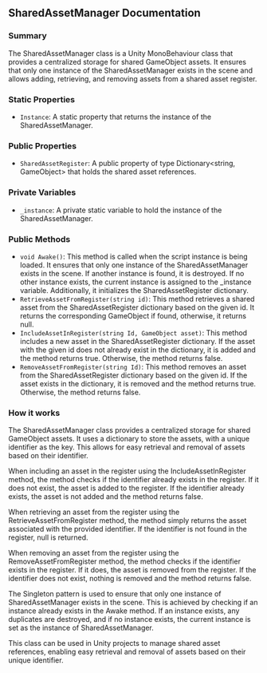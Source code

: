 ## SharedAssetManager Documentation

### Summary
The SharedAssetManager class is a Unity MonoBehaviour class that provides a centralized storage for shared GameObject assets. It ensures that only one instance of the SharedAssetManager exists in the scene and allows adding, retrieving, and removing assets from a shared asset register.

### Static Properties
- `Instance`: A static property that returns the instance of the SharedAssetManager.

### Public Properties
- `SharedAssetRegister`: A public property of type Dictionary<string, GameObject> that holds the shared asset references.

### Private Variables
- `_instance`: A private static variable to hold the instance of the SharedAssetManager.

### Public Methods
- `void Awake()`: This method is called when the script instance is being loaded. It ensures that only one instance of the SharedAssetManager exists in the scene. If another instance is found, it is destroyed. If no other instance exists, the current instance is assigned to the _instance variable. Additionally, it initializes the SharedAssetRegister dictionary.
- `RetrieveAssetFromRegister(string id)`: This method retrieves a shared asset from the SharedAssetRegister dictionary based on the given id. It returns the corresponding GameObject if found, otherwise, it returns null.
- `IncludeAssetInRegister(string Id, GameObject asset)`: This method includes a new asset in the SharedAssetRegister dictionary. If the asset with the given id does not already exist in the dictionary, it is added and the method returns true. Otherwise, the method returns false.
- `RemoveAssetFromRegister(string Id)`: This method removes an asset from the SharedAssetRegister dictionary based on the given id. If the asset exists in the dictionary, it is removed and the method returns true. Otherwise, the method returns false.


### How it works
The SharedAssetManager class provides a centralized storage for shared GameObject assets. It uses a dictionary to store the assets, with a unique identifier as the key. This allows for easy retrieval and removal of assets based on their identifier.

When including an asset in the register using the IncludeAssetInRegister method, the method checks if the identifier already exists in the register. If it does not exist, the asset is added to the register. If the identifier already exists, the asset is not added and the method returns false.

When retrieving an asset from the register using the RetrieveAssetFromRegister method, the method simply returns the asset associated with the provided identifier. If the identifier is not found in the register, null is returned.

When removing an asset from the register using the RemoveAssetFromRegister method, the method checks if the identifier exists in the register. If it does, the asset is removed from the register. If the identifier does not exist, nothing is removed and the method returns false.

The Singleton pattern is used to ensure that only one instance of SharedAssetManager exists in the scene. This is achieved by checking if an instance already exists in the Awake method. If an instance exists, any duplicates are destroyed, and if no instance exists, the current instance is set as the instance of SharedAssetManager.

This class can be used in Unity projects to manage shared asset references, enabling easy retrieval and removal of assets based on their unique identifier.
